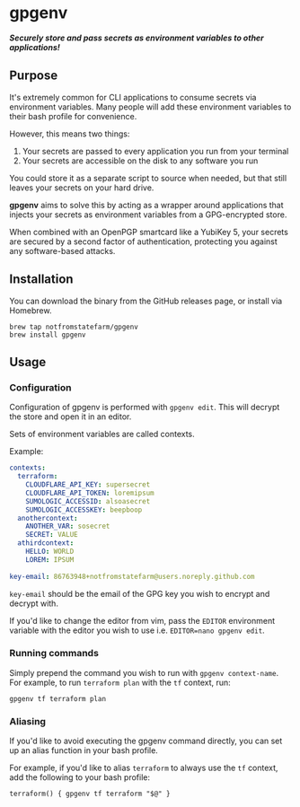 # gpgenv
***Securely store and pass secrets as environment variables to other applications!***

## Purpose
It's extremely common for CLI applications to consume secrets via environment variables.
Many people will add these environment variables to their bash profile for convenience.

However, this means two things:

1. Your secrets are passed to every application you run from your terminal
2. Your secrets are accessible on the disk to any software you run

You could store it as a separate script to source when needed, but that still leaves your secrets
on your hard drive.

**gpgenv** aims to solve this by acting as a wrapper around applications that injects your secrets
as environment variables from a GPG-encrypted store.

When combined with an OpenPGP smartcard like a YubiKey 5, your secrets are secured by a second
factor of authentication, protecting you against any software-based attacks.

## Installation

You can download the binary from the GitHub releases page, or install via Homebrew.

```
brew tap notfromstatefarm/gpgenv
brew install gpgenv
```

## Usage

### Configuration
Configuration of gpgenv is performed with `gpgenv edit`. This will decrypt the store and open it in an editor.

Sets of environment variables are called contexts.

Example:
```yaml
contexts:
  terraform:
    CLOUDFLARE_API_KEY: supersecret
    CLOUDFLARE_API_TOKEN: loremipsum
    SUMOLOGIC_ACCESSID: alsoasecret
    SUMOLOGIC_ACCESSKEY: beepboop
  anothercontext:
    ANOTHER_VAR: sosecret
    SECRET: VALUE
  athirdcontext:
    HELLO: WORLD
    LOREM: IPSUM
  
key-email: 86763948+notfromstatefarm@users.noreply.github.com
```

`key-email` should be the email of the GPG key you wish to encrypt and decrypt with.

If you'd like to change the editor from vim, pass the `EDITOR` environment variable with the editor you wish to use i.e. `EDITOR=nano gpgenv edit`.

### Running commands

Simply prepend the command you wish to run with `gpgenv context-name`. For example, to run `terraform plan` with the `tf` context, run:
```shell
gpgenv tf terraform plan
```
### Aliasing
If you'd like to avoid executing the gpgenv command directly, you can set up an alias function in your bash profile.

For example, if you'd like to alias `terraform` to always use the `tf` context, add the following to your bash profile:

```shell
terraform() { gpgenv tf terraform "$@" }
```